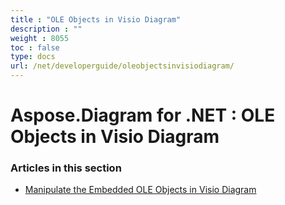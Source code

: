 ```yaml
---
title : "OLE Objects in Visio Diagram" 
description : "" 
weight : 8055 
toc : false
type: docs
url: /net/developerguide/oleobjectsinvisiodiagram/
---
```


# Aspose.Diagram for .NET : OLE Objects in Visio Diagram


### Articles in this section

*    [Manipulate the Embedded OLE Objects in Visio Diagram](https://docs2.aspose.com/diagram/net/developerguide/oleobjectsinvisiodiagram/manipulate+the+embedded+ole+objects+in+visio+diagram/)    

           

